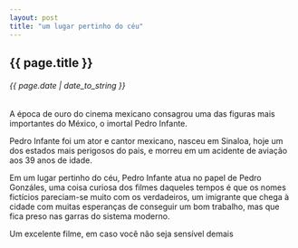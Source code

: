 ```yaml
---
layout: post
title: "um lugar pertinho do céu"
---
```


## {{ page.title }}
###### {{ page.date | date_to_string }}

A época de ouro do cinema mexicano consagrou uma das figuras mais importantes do México, o imortal Pedro Infante. 

Pedro Infante foi um ator e cantor mexicano, nasceu em Sinaloa, hoje um dos estados mais perigosos do pais, e morreu em um acidente de aviação aos 39 anos de idade. 

Em um lugar pertinho do céu, Pedro Infante atua no papel de Pedro Gonzáles, uma coisa curiosa dos filmes daqueles tempos é que os nomes fictícios pareciam-se muito com os verdadeiros, um imigrante que chega à cidade com muitas esperanças de conseguir um bom trabalho, mas que fica preso nas garras do sistema moderno. 

Um excelente filme, em caso você não seja sensível demais

<center>
<object width="560" height="315"><param name="movie" value="http://www.youtube.com/v/LtpCUf_Spu0?version=3&amp;hl=en_US"></param><param name="allowFullScreen" value="true"></param><param name="allowscriptaccess" value="always"></param><embed src="http://www.youtube.com/v/LtpCUf_Spu0?version=3&amp;hl=en_US" type="application/x-shockwave-flash" width="560" height="315" allowscriptaccess="always" allowfullscreen="true"></embed></object>
</center>

<br />
